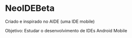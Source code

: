 # NeoIDEBeta
Criado e inspirado no AIDE (uma IDE mobile)

Objetivo:
Estudar o desenvolvimento de IDEs Android Mobile
